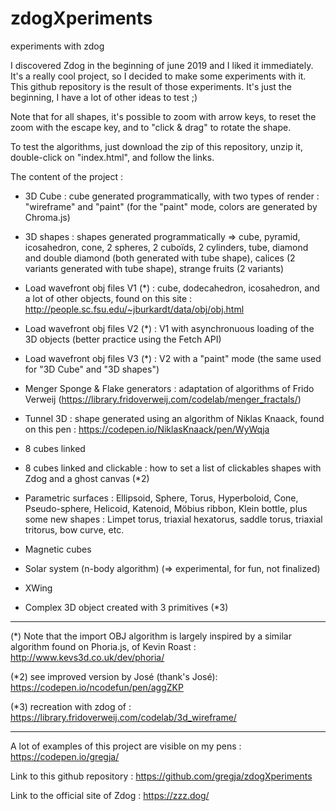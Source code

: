 # zdogXperiments
experiments with zdog

I discovered Zdog in the beginning of june 2019 and I liked it immediately.
It's a really cool project, so I decided to make some experiments with it.
This github repository is the result of those experiments.
It's just the beginning, I have a lot of other ideas to test ;)

Note that for all shapes, it's possible to zoom with arrow keys, to reset the zoom with the escape key, and to "click & drag" to rotate the shape.

To test the algorithms, just download the zip of this repository, unzip it, double-click on "index.html", and follow the links.

The content of the project :

- 3D Cube : cube generated programmatically, with two types of render : "wireframe" and "paint" (for the "paint" mode, colors are generated by Chroma.js)

- 3D shapes : shapes generated programmatically => cube, pyramid, icosahedron, cone, 2 spheres, 2 cuboïds, 2 cylinders, tube, diamond and double diamond (both generated with tube shape), calices (2 variants generated with tube shape), strange fruits (2 variants)

- Load wavefront obj files V1 (*) : cube, dodecahedron, icosahedron, and a lot of other objects, found on this site : http://people.sc.fsu.edu/~jburkardt/data/obj/obj.html

- Load wavefront obj files V2 (*) : V1 with asynchronuous loading of the 3D objects (better practice using the Fetch API)

- Load wavefront obj files V3 (*) : V2 with a "paint" mode (the same used for "3D Cube" and "3D shapes")

- Menger Sponge & Flake generators : adaptation of algorithms of Frido Verweij (https://library.fridoverweij.com/codelab/menger_fractals/)

- Tunnel 3D : shape generated using an algorithm of Niklas Knaack, found on this pen : https://codepen.io/NiklasKnaack/pen/WyWqja

- 8 cubes linked

- 8 cubes linked and clickable : how to set a list of clickables shapes with Zdog and a ghost canvas (*2)

- Parametric surfaces :
     Ellipsoid, Sphere, Torus, Hyperboloid, Cone, Pseudo-sphere, Helicoid, Katenoid, Möbius ribbon, Klein bottle,
     plus some new shapes : Limpet torus, triaxial hexatorus, saddle torus, triaxial tritorus, bow curve, etc.

- Magnetic cubes

- Solar system (n-body algorithm) (=> experimental, for fun, not finalized)

- XWing

- Complex 3D object created with 3 primitives (*3)

-------------------

(*) Note that the import OBJ algorithm is largely inspired by a similar algorithm found on Phoria.js, of Kevin Roast : http://www.kevs3d.co.uk/dev/phoria/

(*2) see improved version by José (thank's José):
https://codepen.io/ncodefun/pen/aggZKP

(*3) recreation with zdog of : https://library.fridoverweij.com/codelab/3d_wireframe/

------------------

A lot of examples of this project are visible on my pens :
https://codepen.io/gregja/

Link to this github repository :
https://github.com/gregja/zdogXperiments

Link to the official site of Zdog :
https://zzz.dog/
